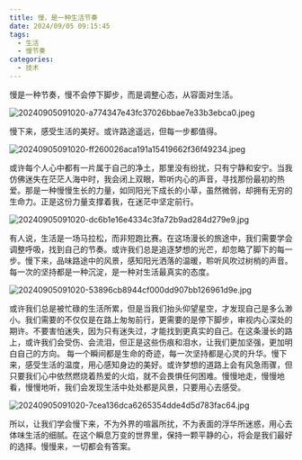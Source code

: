 ```yaml
---
title: 慢，是一种生活节奏
date: 2024/09/05 09:15:45
tags:
  - 生活
  - 慢节奏
categories:
  - 技术
---
```


慢是一种节奏，慢不会停下脚步，而是调整心态，从容面对生活。

![20240905091020-a774347e43fc37026bbae7e33b3ebca0.jpeg](https://s2.loli.net/2024/09/05/cZPrCvU37B1YNnb.jpg)

慢下来，感受生活的美好。或许路途遥远，但每一步都值得。

![20240905091020-ff260026aca191a15419662f36f49234.jpeg](https://s2.loli.net/2024/09/05/du1pFHK459zIiG3.jpg)

或许每个人心中都有一片属于自己的净土，那里没有纷扰，只有宁静和安宁。当我仿佛迷失在茫茫人海中时，我会闭上双眼，聆听内心的声音，寻找那份最初的热爱。那是一种慢慢生长的力量，如同阳光下成长的小草，虽然微弱，却拥有无穷的生命力。正是这份力量支撑着我，在迷茫中坚定前行。

![20240905091020-dc6b1e16e4334c3fa72b9ad284d279e9.jpg](https://s2.loli.net/2024/09/05/JiF9ly7zfG52jNb.jpg)

有人说，生活是一场马拉松，而非短跑比赛。在这场漫长的旅途中，我们需要学会调整呼吸，找到自己的节奏。或许我们总是追逐梦想的光芒，却忽略了脚下的每一步。慢下来，品味路途中的风景，感知阳光洒落的温暖，聆听风吹过树梢的声音。每一次的坚持都是一种沉淀，是一种对生活最真实的态度。
 
![20240905091020-53896cb8944cf000dd907bb126961d9e.jpg](https://s2.loli.net/2024/09/05/hA1QFbqd6MjT7G4.jpg)
 
或许我们总是被忙碌的生活所累，但是当我们抬头仰望星空，才发现自己是多么渺小。我们需要的不仅仅是在路上匆匆前行，更需要的是停下脚步，审视内心深处的期许。不要害怕迷失，因为只有迷失过，才能找到更真实的自己。在这条漫长的路上，或许我们会受伤、会流泪，但正是这些伤痕和泪水，让我们更加坚强，更加明白自己的方向。
每一个瞬间都是生命的奇迹，每一次坚持都是心灵的升华。慢下来，感受生活的温度，用心感知身边的美好。或许梦想的道路上会有风急雨骤，但只要我们心中依然燃烧着热爱的火焰，就不会畏惧任何困难。慢慢地走，慢慢地看，慢慢地听，我们会发现生活中处处都是风景，只要用心去感受。

![20240905091020-7cea136dca6265354dde4d5d783fac64.jpg](https://s2.loli.net/2024/09/05/xcRUby81QSBpOMl.jpg)

所以，让我们学会慢下来，不为外界的喧嚣所扰，不为表面的浮华所迷惑，用心去体味生活的细腻。在这个瞬息万变的世界里，保持一颗平静的心，将会是我们最好的选择。慢慢来，一切都会有答案。